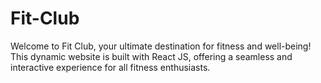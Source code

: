 # Fit-Club
 Welcome to Fit Club, your ultimate destination for fitness and well-being! This dynamic website is built with React JS, offering a seamless and interactive experience for all fitness enthusiasts.

